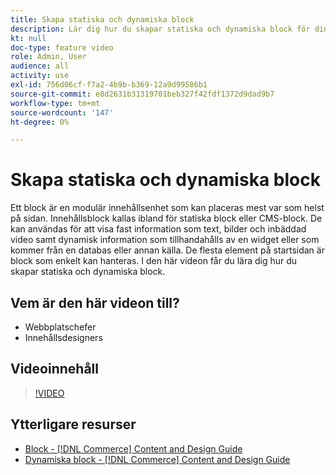 ```yaml
---
title: Skapa statiska och dynamiska block
description: Lär dig hur du skapar statiska och dynamiska block för dina butikssidor.
kt: null
doc-type: feature video
role: Admin, User
audience: all
activity: use
exl-id: 756d06cf-f7a2-4b9b-b369-12a9d99586b1
source-git-commit: e8d2631b31319701beb327f42fdf1372d9dad9b7
workflow-type: tm+mt
source-wordcount: '147'
ht-degree: 0%

---
```


# Skapa statiska och dynamiska block

Ett block är en modulär innehållsenhet som kan placeras mest var som helst på sidan. Innehållsblock kallas ibland för statiska block eller CMS-block. De kan användas för att visa fast information som text, bilder och inbäddad video samt dynamisk information som tillhandahålls av en widget eller som kommer från en databas eller annan källa. De flesta element på startsidan är block som enkelt kan hanteras. I den här videon får du lära dig hur du skapar statiska och dynamiska block.

## Vem är den här videon till?

- Webbplatschefer
- Innehållsdesigners

## Videoinnehåll

>[!VIDEO](https://video.tv.adobe.com/v/343783?quality=12&learn=on)

## Ytterligare resurser

- [Block - [!DNL Commerce] Content and Design Guide](https://experienceleague.adobe.com/docs/commerce-admin/content-design/elements/blocks/blocks.html)
- [Dynamiska block - [!DNL Commerce] Content and Design Guide](https://experienceleague.adobe.com/docs/commerce-admin/content-design/elements/dynamic-blocks/dynamic-blocks.html)
